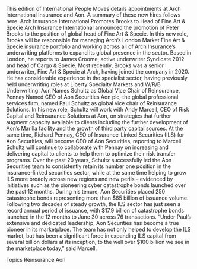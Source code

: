 This edition of International People Moves details appointments at Arch International Insurance and Aon.
A summary of these new hires follows here.
Arch Insurance International Promotes Brooks to Head of Fine Art & Specie
Arch Insurance International announced the promotion of Peter Brooks to the position of global head of Fine Art & Specie.
In this new role, Brooks will be responsible for managing Arch’s London Market Fine Art & Specie insurance portfolio and working across all of Arch Insurance’s underwriting platforms to expand its global presence in the sector. Based in London, he reports to James Croome, active underwriter Syndicate 2012 and head of Cargo & Specie.
Most recently, Brooks was a senior underwriter, Fine Art & Specie at Arch, having joined the company in 2020. He has considerable experience in the specialist sector, having previously held underwriting roles at Liberty Specialty Markets and W/R/B Underwriting.
Aon Names Schultz as Global Vice Chair of Reinsurance, Pennay Named CEO of Aon Securities
Aon plc, the global professional services firm, named Paul Schultz as global vice chair of Reinsurance Solutions.
In his new role, Schultz will work with Andy Marcell, CEO of Risk Capital and Reinsurance Solutions at Aon, on strategies that further augment capacity available to clients including the further development of Aon’s Marilla facility and the growth of third party capital sources.
At the same time, Richard Pennay, CEO of Insurance-Linked Securities (ILS) for Aon Securities, will become CEO of Aon Securities, reporting to Marcell. Schultz will continue to collaborate with Pennay on increasing and delivering capital to clients to help them to optimize their risk transfer programs.
Over the past 20 years, Schultz successfully led the Aon Securities team to consistently retain its number one position in the insurance-linked securities sector, while at the same time helping to grow ILS more broadly across new regions and new perils – evidenced by initiatives such as the pioneering cyber catastrophe bonds launched over the past 12 months.
During his tenure, Aon Securities placed 250 catastrophe bonds representing more than $65 billion of issuance volume. Following two decades of steady growth, the ILS sector has just seen a record annual period of issuance, with $17.9 billion of catastrophe bonds launched in the 12 months to June 30 across 76 transactions.
“Under Paul’s extensive and dedicated leadership, Aon Securities has become a true pioneer in its marketplace. The team has not only helped to develop the ILS market, but has been a significant force in expanding ILS capital from several billion dollars at its inception, to the well over $100 billion we see in the marketplace today,” said Marcell.

Topics
Reinsurance
Aon

